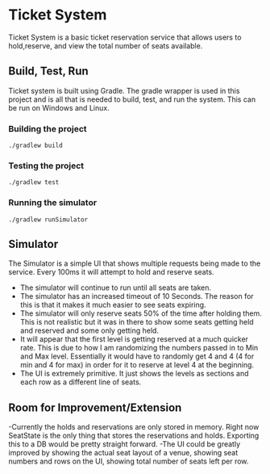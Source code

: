 # Ticket System

Ticket System is a basic ticket reservation service that allows users to hold,reserve, and view the total number of seats available.

## 

## Build, Test, Run

Ticket system is built using Gradle. The gradle wrapper is used in this project and is all that is needed to build, test, and run the system. This can be run on Windows and Linux.


### Building the project
````
./gradlew build
````

### Testing the project
````
./gradlew test
````

### Running the simulator
````
./gradlew runSimulator
````


## Simulator

The Simulator is a simple UI that shows multiple requests being made to the service. Every 100ms it will attempt to hold and reserve seats. 

- The simulator will continue to run until all seats are taken.
- The simulator has an increased timeout of 10 Seconds. The reason for this is that it makes it much easier to see seats expiring.
- The simulator will only reserve seats 50% of the time after holding them. This is not realistic but it was in there to show some seats getting held and reserved and some only getting held.
- It will appear that the first level is getting reserved at a much quicker rate. This is due to how I am randomizing the numbers passed in to Min and Max level. Essentially it would have to randomly get 4 and 4 (4 for min and 4 for max) in order for it to reserve at level 4 at the beginning.
- The UI is extremely primitive. It just shows the levels as sections and each row as a different line of seats.

## Room for Improvement/Extension

-Currently the holds and reservations are only stored in memory. Right now SeatState is the only thing that stores the reservations and holds. Exporting this to a DB would be pretty straight forward. 
-The UI could be greatly improved by showing the actual seat layout of a venue, showing seat numbers and rows on the UI, showing total number of seats left per row.

